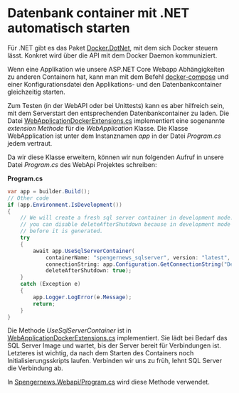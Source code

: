 # Datenbank container mit .NET automatisch starten

Für .NET gibt es das Paket [Docker.DotNet](https://www.nuget.org/packages/Docker.DotNet), mit dem
sich Docker steuern lässt. Konkret wird über die API mit dem Docker Daemon kommuniziert.

Wenn eine Applikation wie unsere ASP.NET Core Webapp Abhängigkeiten zu anderen Containern hat,
kann man mit dem Befehl [docker-compose](https://docs.docker.com/compose/compose-file/) und einer
Konfigurationsdatei den Applikations- und den Datenbankcontainer gleichzeitig starten.

Zum Testen (in der WebAPI oder bei Unittests) kann es aber hilfreich sein, mit dem Serverstart
den entsprechenden Datenbankcontainer zu laden. Die Datei
[WebApplicationDockerExtensions.cs](Spengernews.Webapi/WebApplicationDockerExtensions.cs)
implementiert eine sogenannte *extension Methode* für die *WebApplication* Klasse. Die 
Klasse WebApplication ist unter dem Instanznamen *app* in der Datei *Program.cs* jedem vertraut.

Da wir diese Klasse erweitern, können wir nun folgenden Aufruf in unsere Datei *Program.cs* des
WebApi Projektes schreiben:

**Program.cs**
```c#
var app = builder.Build();
// Other code
if (app.Environment.IsDevelopment())
{
    // We will create a fresh sql server container in development mode. For performance reasons,
    // you can disable deleteAfterShutdown because in development mode the database is deleted
    // before it is generated.
    try
    {
        await app.UseSqlServerContainer(
            containerName: "spengernews_sqlserver", version: "latest",
            connectionString: app.Configuration.GetConnectionString("Default"),
            deleteAfterShutdown: true);
    }
    catch (Exception e)
    {
        app.Logger.LogError(e.Message);
        return;
    }
}
```

Die Methode *UseSqlServerContainer* ist in [WebApplicationDockerExtensions.cs](Spengernews.Webapi/WebApplicationDockerExtensions.cs)
implementiert. Sie lädt bei Bedarf das SQL Server Image und wartet, bis der Server bereit für
Verbindungen ist. Letzteres ist wichtig, da nach dem Starten des Containers noch Initialisierungsskripts
laufen. Verbinden wir uns zu früh, lehnt SQL Server die Verbindung ab.

In [Spengernews.Webapi/Program.cs](Spengernews.Webapi/Program.cs) wird diese Methode verwendet.
